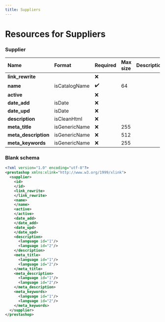 ```yaml
---
title: Suppliers
---
```


# Resources for Suppliers

### Supplier

|         Name         |    Format     | Required | Max size | Description |
| :------------------- | :------------ | :------- | :------- | :---------- |
| **link_rewrite**     |               | ❌        |          |             |
| **name**             | isCatalogName | ✔️       | 64       |             |
| **active**           |               | ❌        |          |             |
| **date_add**         | isDate        | ❌        |          |             |
| **date_upd**         | isDate        | ❌        |          |             |
| **description**      | isCleanHtml   | ❌        |          |             |
| **meta_title**       | isGenericName | ❌        | 255      |             |
| **meta_description** | isGenericName | ❌        | 512      |             |
| **meta_keywords**    | isGenericName | ❌        | 255      |             |


### Blank schema

```xml
<?xml version="1.0" encoding="utf-8"?>
<prestashop xmlns:xlink="http://www.w3.org/1999/xlink">
  <supplier>
    <id>
    </id>
    <link_rewrite>
    </link_rewrite>
    <name>
    </name>
    <active>
    </active>
    <date_add>
    </date_add>
    <date_upd>
    </date_upd>
    <description>
      <language id="1"/>
      <language id="2"/>
    </description>
    <meta_title>
      <language id="1"/>
      <language id="2"/>
    </meta_title>
    <meta_description>
      <language id="1"/>
      <language id="2"/>
    </meta_description>
    <meta_keywords>
      <language id="1"/>
      <language id="2"/>
    </meta_keywords>
  </supplier>
</prestashop>
```

